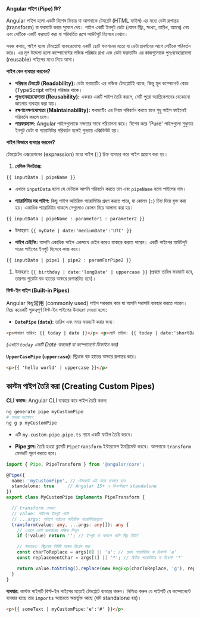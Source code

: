 
**Angular পাইপ (Pipe) কি?**

Angular পাইপ হলো একটি বিশেষ ফিচার যা আপনাকে টেমপ্লেট (HTML ফাইল) এর মধ্যে ডেটা রূপান্তর (transform) বা ফরম্যাট করার সুযোগ দেয়। পাইপ একটি ইনপুট ডেটা (যেমন স্ট্রিং, সংখ্যা, তারিখ, অ্যারে) নেয় এবং সেটিকে একটি ফরম্যাট করা বা পরিবর্তিত রূপে আউটপুট হিসেবে দেখায়।

সহজ কথায়, পাইপ হলো টেমপ্লেটে ব্যবহারযোগ্য একটি ছোট ফাংশনের মতো যা ডেটা প্রদর্শনের আগে সেটিকে পরিবর্তন করে। এর মূল উদ্দেশ্য হলো কম্পোনেন্টের লজিক পরিষ্কার রাখা এবং ডেটা ফরম্যাটিং এর কাজগুলোকে পুনঃব্যবহারযোগ্য (reusable) পাইপের মধ্যে নিয়ে আসা।

**পাইপ কেন ব্যবহার করবেন?**

- **পরিষ্কার টেমপ্লেট (Readability):** ডেটা ফরম্যাটিং এর লজিক টেমপ্লেটেই থাকে, কিন্তু মূল কম্পোনেন্ট কোড (TypeScript ফাইল) পরিষ্কার থাকে।
- **পুনঃব্যবহারযোগ্যতা (Reusability):** একবার একটি পাইপ তৈরি করলে, সেটি পুরো অ্যাপ্লিকেশনের যেকোনো জায়গায় ব্যবহার করা যায়।
- **রক্ষণাবেক্ষণযোগ্যতা (Maintainability):** ফরম্যাটিং এর নিয়ম পরিবর্তন করতে হলে শুধু পাইপ ফাইলেই পরিবর্তন করলে চলে।
- **পারফরম্যান্স:** Angular পাইপগুলোকে দক্ষতার সাথে পরিচালনা করে। বিশেষ করে 'Pure' পাইপগুলো শুধুমাত্র ইনপুট ডেটা বা প্যারামিটার পরিবর্তন হলেই পুনরায় এক্সিকিউট হয়।

**পাইপ কিভাবে ব্যবহার করবেন?**

টেমপ্লেটের এক্সপ্রেশনের (expression) মধ্যে পাইপ (`|`) চিহ্ন ব্যবহার করে পাইপ প্রয়োগ করা হয়।

1. **বেসিক সিনট্যাক্স:**

```html
{{ inputData | pipeName }}
```
- এখানে `inputData` হলো যে ডেটাকে আপনি পরিবর্তন করতে চান এবং `pipeName` হলো পাইপের নাম।
    
- **প্যারামিটার সহ পাইপ:** কিছু পাইপ অতিরিক্ত প্যারামিটার গ্রহণ করতে পারে, যা কোলন (`:`) চিহ্ন দিয়ে যুক্ত করা হয়। একাধিক প্যারামিটার থাকলে সেগুলোও কোলন দিয়ে আলাদা করা হয়।

```html
{{ inputData | pipeName : parameter1 : parameter2 }}
```

- উদাহরণ: `{{ myDate | date:'mediumDate':'UTC' }}`
    
- **পাইপ চেইনিং:** আপনি একাধিক পাইপ একসাথে চেইন করেও ব্যবহার করতে পারেন। একটি পাইপের আউটপুট পরের পাইপের ইনপুট হিসেবে কাজ করে।

```html
{{ inputData | pipe1 | pipe2 : paramForPipe2 }}
```

1. উদাহরণ: `{{ birthday | date:'longDate' | uppercase }}` (প্রথমে তারিখ ফরম্যাট হবে, তারপর পুরোটা বড় হাতের অক্ষরে রূপান্তরিত হবে)।
    

**বিল্ট-ইন পাইপ (Built-in Pipes)**

Angular কিছু常用 (commonly used) পাইপ সরবরাহ করে যা আপনি সরাসরি ব্যবহার করতে পারেন। নিচে কয়েকটি গুরুত্বপূর্ণ বিল্ট-ইন পাইপের উদাহরণ দেওয়া হলো:

- **`DatePipe` (`date`)**: তারিখ এবং সময় ফরম্যাট করার জন্য।
```html
<p>সাধারণ তারিখ: {{ today | date }}</p> <p>ছোট তারিখ: {{ today | date:'shortDate' }}</p> <p>কাস্টম ফরম্যাট: {{ today | date:'dd-MM-yyyy HH:mm' }}</p> 

```
*(এখানে `today` একটি Date অবজেক্ট যা কম্পোনেন্টে ডিফাইন করা)*

**`UpperCasePipe` (`uppercase`)**: স্ট্রিংকে বড় হাতের অক্ষরে রূপান্তর করে।

```html
<p>{{ 'hello world' | uppercase }}</p> 
```


## কাস্টম পাইপ তৈরি করা (Creating Custom Pipes)
**CLI কমান্ড:** Angular CLI ব্যবহার করে পাইপ তৈরি করুন:

```bash
ng generate pipe myCustomPipe
# অথবা সংক্ষেপে
ng g p myCustomPipe
```

- এটি `my-custom-pipe.pipe.ts` নামে একটি ফাইল তৈরি করবে।
    
- **Pipe ক্লাস:** তৈরি হওয়া ক্লাসটি `PipeTransform` ইন্টারফেস ইমপ্লিমেন্ট করবে। আপনাকে `transform` মেথডটি পূরণ করতে হবে।

```ts
import { Pipe, PipeTransform } from '@angular/core';

@Pipe({
  name: 'myCustomPipe', // টেমপ্লেটে এই নামে ব্যবহার হবে
  standalone: true     // Angular 15+ এ ডিফল্টরূপে standalone
})
export class MyCustomPipe implements PipeTransform {

  // transform মেথড:
  // value: পাইপের ইনপুট ডেটা
  // ...args: পাইপে পাঠানো অতিরিক্ত প্যারামিটারগুলো
  transform(value: any, ...args: any[]): any {
    // এখানে ডেটা রূপান্তরের লজিক লিখুন
    if (!value) return ''; // ইনপুট না থাকলে খালি স্ট্রিং রিটার্ন

    // উদাহরণ: স্ট্রিংয়ের নির্দিষ্ট অক্ষর রিপ্লেস করা
    const charToReplace = args[0] || 'a'; // প্রথম প্যারামিটার বা ডিফল্ট 'a'
    const replacementChar = args[1] || '*'; // দ্বিতীয় প্যারামিটার বা ডিফল্ট '*'

    return value.toString().replace(new RegExp(charToReplace, 'g'), replacementChar);
  }
}
```

**ব্যবহার:** কাস্টম পাইপটি বিল্ট-ইন পাইপের মতোই টেমপ্লেটে ব্যবহার করুন। নিশ্চিত করুন যে পাইপটি যে কম্পোনেন্টে ব্যবহার হচ্ছে তার `imports` অ্যারেতে অন্তর্ভুক্ত আছে (যদি standalone হয়)।

```html
<p>{{ someText | myCustomPipe:'e':'#' }}</p>
```

